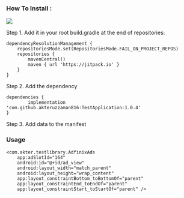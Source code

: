 ### How To Install : 
  [![](https://jitpack.io/v/akteruzzaman816/TestApplication.svg)](https://jitpack.io/#akteruzzaman816/TestApplication)
                      

Step 1. Add it in your root build.gradle at the end of repositories:

	dependencyResolutionManagement {
		repositoriesMode.set(RepositoriesMode.FAIL_ON_PROJECT_REPOS)
		repositories {
			mavenCentral()
			maven { url 'https://jitpack.io' }
		}
	}

Step 2. Add the dependency

	dependencies {
	        implementation 'com.github.akteruzzaman816:TestApplication:1.0.4'
	}

 Step 3. Add data to the manifest
         <meta-data
            android:name="com.adfinix.site_id"
            android:value="your_publisher_id" />


### Usage
    <com.akter.testlibrary.AdfinixAds
        app:adSlotId="164"
        android:id="@+id/ad_view"
        android:layout_width="match_parent"
        android:layout_height="wrap_content"
        app:layout_constraintBottom_toBottomOf="parent"
        app:layout_constraintEnd_toEndOf="parent"
        app:layout_constraintStart_toStartOf="parent" />
